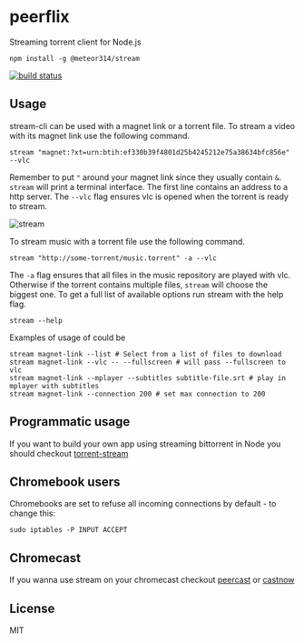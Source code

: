 # peerflix

Streaming torrent client for Node.js

```
npm install -g @meteor314/stream
```

[![build status](http://img.shields.io/travis/mafintosh/peerflix.svg?style=flat)](http://travis-ci.org/mafintosh/peerflix)

## Usage

stream-cli can be used with a magnet link or a torrent file.
To stream a video with its magnet link use the following command.

```
stream "magnet:?xt=urn:btih:ef330b39f4801d25b4245212e75a38634bfc856e" --vlc
```

Remember to put `"` around your magnet link since they usually contain `&`.
`stream` will print a terminal interface. The first line contains an address to a http server. The `--vlc` flag ensures vlc is opened when the torrent is ready to stream.

![stream](https://raw.github.com/mafintosh/peerflix/master/screenshot.png)

To stream music with a torrent file use the following command.

```
stream "http://some-torrent/music.torrent" -a --vlc
```

The `-a` flag ensures that all files in the music repository are played with vlc.
Otherwise if the torrent contains multiple files, `stream` will choose the biggest one.
To get a full list of available options run stream with the help flag.

```
stream --help
```

Examples of usage of could be

```
stream magnet-link --list # Select from a list of files to download
stream magnet-link --vlc -- --fullscreen # will pass --fullscreen to vlc
stream magnet-link --mplayer --subtitles subtitle-file.srt # play in mplayer with subtitles
stream magnet-link --connection 200 # set max connection to 200
```


## Programmatic usage

If you want to build your own app using streaming bittorrent in Node you should checkout [torrent-stream](https://github.com/mafintosh/torrent-stream)

## Chromebook users

Chromebooks are set to refuse all incoming connections by default - to change this:  

```
sudo iptables -P INPUT ACCEPT
```

## Chromecast

If you wanna use stream on your chromecast checkout [peercast](https://github.com/mafintosh/peercast)
or [castnow](https://github.com/xat/castnow)

## License

MIT

